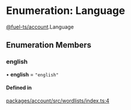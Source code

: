 # Enumeration: Language

[@fuel-ts/account](/api/Account/index.md).Language

## Enumeration Members

### english

• **english** = ``"english"``

#### Defined in

[packages/account/src/wordlists/index.ts:4](https://github.com/FuelLabs/fuels-ts/blob/719534a2/packages/account/src/wordlists/index.ts#L4)
